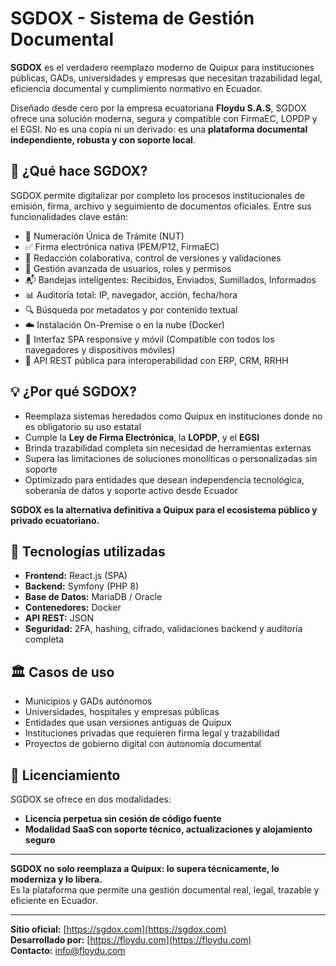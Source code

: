 # SGDOX - Sistema de Gestión Documental

**SGDOX** es el verdadero reemplazo moderno de Quipux para instituciones públicas, GADs, universidades y empresas que necesitan trazabilidad legal, eficiencia documental y cumplimiento normativo en Ecuador.

Diseñado desde cero por la empresa ecuatoriana **Floydu S.A.S**, SGDOX ofrece una solución moderna, segura y compatible con FirmaEC, LOPDP y el EGSI. No es una copia ni un derivado: es una **plataforma documental independiente, robusta y con soporte local**.

## 🚀 ¿Qué hace SGDOX?

SGDOX permite digitalizar por completo los procesos institucionales de emisión, firma, archivo y seguimiento de documentos oficiales. Entre sus funcionalidades clave están:

- 🧾 Numeración Única de Trámite (NUT)
- ✅ Firma electrónica nativa (PEM/P12, FirmaEC)
- 📁 Redacción colaborativa, control de versiones y validaciones
- 🔐 Gestión avanzada de usuarios, roles y permisos
- 📬 Bandejas inteligentes: Recibidos, Enviados, Sumillados, Informados
- 📊 Auditoría total: IP, navegador, acción, fecha/hora
- 🔍 Búsqueda por metadatos y por contenido textual
- ☁️ Instalación On-Premise o en la nube (Docker)
- 📱 Interfaz SPA responsive y móvil (Compatible con todos los navegadores y dispositivos móviles)
- 🔄 API REST pública para interoperabilidad con ERP, CRM, RRHH

## 💡 ¿Por qué SGDOX?

- Reemplaza sistemas heredados como Quipux en instituciones donde no es obligatorio su uso estatal
- Cumple la **Ley de Firma Electrónica**, la **LOPDP**, y el **EGSI**
- Brinda trazabilidad completa sin necesidad de herramientas externas
- Supera las limitaciones de soluciones monolíticas o personalizadas sin soporte
- Optimizado para entidades que desean independencia tecnológica, soberanía de datos y soporte activo desde Ecuador

**SGDOX es la alternativa definitiva a Quipux para el ecosistema público y privado ecuatoriano.**

## 🧠 Tecnologías utilizadas

- **Frontend:** React.js (SPA)
- **Backend:** Symfony (PHP 8)
- **Base de Datos:** MariaDB / Oracle
- **Contenedores:** Docker
- **API REST:** JSON
- **Seguridad:** 2FA, hashing, cifrado, validaciones backend y auditoría completa

## 🏛️ Casos de uso

- Municipios y GADs autónomos
- Universidades, hospitales y empresas públicas
- Entidades que usan versiones antiguas de Quipux
- Instituciones privadas que requieren firma legal y trazabilidad
- Proyectos de gobierno digital con autonomía documental

## 🔐 Licenciamiento

SGDOX se ofrece en dos modalidades:

- **Licencia perpetua sin cesión de código fuente**
- **Modalidad SaaS con soporte técnico, actualizaciones y alojamiento seguro**

---

**SGDOX no solo reemplaza a Quipux: lo supera técnicamente, lo moderniza y lo libera.**  
Es la plataforma que permite una gestión documental real, legal, trazable y eficiente en Ecuador.

---

**Sitio oficial:** [https://sgdox.com](https://sgdox.com)  
**Desarrollado por:** [https://floydu.com](https://floydu.com)  
**Contacto:** info@floydu.com
